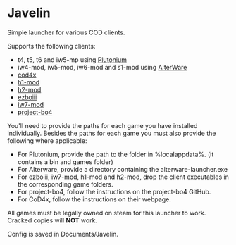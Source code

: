 # Javelin

Simple launcher for various COD clients.

Supports the following clients:
- t4, t5, t6 and iw5-mp using [Plutonium](https://plutonium.pw/)
- iw4-mod, iw5-mod, iw6-mod and s1-mod using [AlterWare](https://github.com/mxve/alterware-launcher)
- [cod4x](https://cod4x.ovh/)
- [h1-mod](https://github.com/h1-mod/h1-mod)
- [h2-mod](https://github.com/fedddddd/h2-mod)
- [ezboiii](https://github.com/Ezz-lol/boiii-free)
- [iw7-mod](https://github.com/Joelrau/iw7-mod)
- [project-bo4](https://github.com/project-bo4/shield-development)

You'll need to provide the paths for each game you have installed individually. Besides the paths for each game you must also provide the following where applicable:

- For Plutonium, provide the path to the folder in %localappdata%. (it contains a bin and games folder)
- For Alterware, provide a directory containing the alterware-launcher.exe
- For ezboiii, iw7-mod, h1-mod and h2-mod, drop the client executables in the corresponding game folders.
- For project-bo4, follow the instructions on the project-bo4 GitHub.
- For CoD4x, follow the instructions on their webpage.
  
All games must be legally owned on steam for this launcher to work. Cracked copies will __NOT__ work.

Config is saved in Documents/Javelin.
